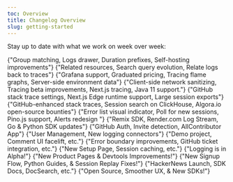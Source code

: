```yaml
---
toc: Overview
title: Changelog Overview
slug: getting-started
---
```


Stay up to date with what we work on week over week:

<DocsCardGroup>
    <DocsCard title="Changelog 29" href="./changelog-29.md">
    {"Group matching, Logs drawer, Duration prefixes, Self-hosting improvements"}
    </DocsCard>
    <DocsCard title="Changelog 28" href="./changelog-28.md">
    {"Related resources, Search query evolution, Relate logs back to traces"}
    </DocsCard>
    <DocsCard title="Changelog 27" href="./changelog-27.md">
    {"Grafana support, Graduated pricing, Tracing flame graphs, Server-side environment data"}
    </DocsCard>
    <DocsCard title="Changelog 26" href="./changelog-26.md">
    {"Client-side network sanitizing, Tracing beta improvements, Next.js tracing, Java 11 support."}
    </DocsCard>
    <DocsCard title="Changelog 25" href="./changelog-25.md">
    {"GitHub stack trace settings, Next.js Edge runtime support, Large session exports"}
    </DocsCard>
    <DocsCard title="Changelog 24" href="./changelog-24.md">
    {"GitHub-enhanced stack traces, Session search on ClickHouse, Algora.io open-source bounties"}
    </DocsCard>
    <DocsCard title="Changelog 23" href="./changelog-23.md">
    {"Error list visual indicator, Poll for new sessions, Pino.js support, Alerts redesign "}
    </DocsCard>
    <DocsCard title="Changelog 22" href="./changelog-22.md">
    {"Remix SDK, Render.com Log Stream, Go & Python SDK updates"}
    </DocsCard>
    <DocsCard title="Changelog 21" href="./changelog-21.md">
    {"GitHub Auth, Invite detection, AllContributor App"}
    </DocsCard>
    <DocsCard title="Changelog 20" href="./changelog-20.md">
    {"User Management, New logging connectors"}
    </DocsCard>
    <DocsCard title="Changelog 19" href="./changelog-19.md">
    {"Demo project, Comment UI facelift, etc."}
    </DocsCard>
    <DocsCard title="Changelog 18" href="./changelog-18.md">
    {"Error boundary improvements, GitHub ticket integration, etc."}
    </DocsCard>
    <DocsCard title="Changelog 17" href="./changelog-17.md">
    {"New Setup Page, Session caching, etc."}
    </DocsCard>
    <DocsCard title="Changelog 16" href="./changelog-16.md">
    {"Logging is in Alpha!"}
    </DocsCard>
    <DocsCard title="Changelog 15" href="./changelog-15.md">
    {"New Product Pages & Devtools Improvements!"}
    </DocsCard>
    <DocsCard title="Changelog 14" href="./changelog-14.md">
    {"New Signup Flow, Python Guides, & Session Replay Fixes!"}
    </DocsCard>
    <DocsCard title="Changelog 13" href="./changelog-13.md">
    {"HackerNews Launch, SDK Docs, DocSearch, etc."}
    </DocsCard>
    <DocsCard title="Changelog 12" href="./changelog-12.md">
    {"Open Source, Smoother UX, & New SDKs!"}
    </DocsCard>
</DocsCardGroup>
